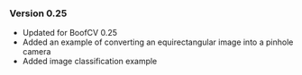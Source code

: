### Version 0.25

* Updated for BoofCV 0.25
* Added an example of converting an equirectangular image into a pinhole camera
* Added image classification example